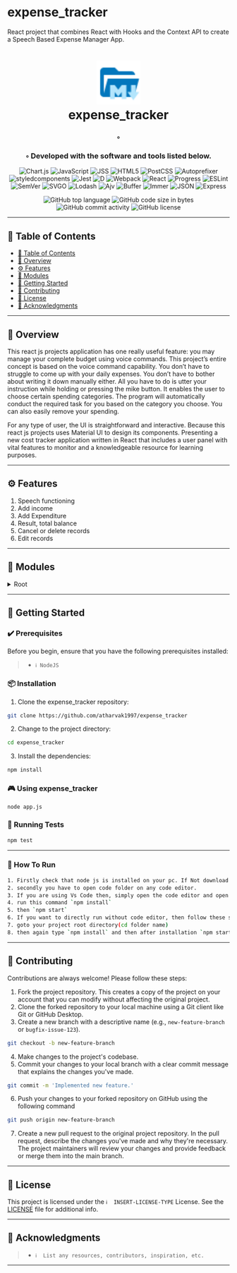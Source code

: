 # expense_tracker
React project that combines React with Hooks and the Context API to create a Speech Based Expense Manager App.

<div align="center">
<h1 align="center">
<img src="https://raw.githubusercontent.com/PKief/vscode-material-icon-theme/ec559a9f6bfd399b82bb44393651661b08aaf7ba/icons/folder-markdown-open.svg" width="100" />
<br>expense_tracker
</h1>
<h3>◦ </h3>
<h3>◦ Developed with the software and tools listed below.</h3>

<p align="center">
<img src="https://img.shields.io/badge/Chart.js-FF6384.svg?style&logo=chartdotjs&logoColor=white" alt="Chart.js" />
<img src="https://img.shields.io/badge/JavaScript-F7DF1E.svg?style&logo=JavaScript&logoColor=black" alt="JavaScript" />
<img src="https://img.shields.io/badge/JSS-F7DF1E.svg?style&logo=JSS&logoColor=black" alt="JSS" />
<img src="https://img.shields.io/badge/HTML5-E34F26.svg?style&logo=HTML5&logoColor=white" alt="HTML5" />
<img src="https://img.shields.io/badge/PostCSS-DD3A0A.svg?style&logo=PostCSS&logoColor=white" alt="PostCSS" />
<img src="https://img.shields.io/badge/Autoprefixer-DD3735.svg?style&logo=Autoprefixer&logoColor=white" alt="Autoprefixer" />
<img src="https://img.shields.io/badge/styledcomponents-DB7093.svg?style&logo=styled-components&logoColor=white" alt="styledcomponents" />
<img src="https://img.shields.io/badge/Jest-C21325.svg?style&logo=Jest&logoColor=white" alt="Jest" />
<img src="https://img.shields.io/badge/D-B03931.svg?style&logo=D&logoColor=white" alt="D" />
<img src="https://img.shields.io/badge/Webpack-8DD6F9.svg?style&logo=Webpack&logoColor=black" alt="Webpack" />
<img src="https://img.shields.io/badge/React-61DAFB.svg?style&logo=React&logoColor=black" alt="React" />

<img src="https://img.shields.io/badge/Progress-5CE500.svg?style&logo=Progress&logoColor=white" alt="Progress" />
<img src="https://img.shields.io/badge/ESLint-4B32C3.svg?style&logo=ESLint&logoColor=white" alt="ESLint" />
<img src="https://img.shields.io/badge/SemVer-3F4551.svg?style&logo=SemVer&logoColor=white" alt="SemVer" />
<img src="https://img.shields.io/badge/SVGO-3E7FC1.svg?style&logo=SVGO&logoColor=white" alt="SVGO" />
<img src="https://img.shields.io/badge/Lodash-3492FF.svg?style&logo=Lodash&logoColor=white" alt="Lodash" />
<img src="https://img.shields.io/badge/Ajv-23C8D2.svg?style&logo=Ajv&logoColor=white" alt="Ajv" />
<img src="https://img.shields.io/badge/Buffer-231F20.svg?style&logo=Buffer&logoColor=white" alt="Buffer" />
<img src="https://img.shields.io/badge/Immer-00E7C3.svg?style&logo=Immer&logoColor=white" alt="Immer" />
<img src="https://img.shields.io/badge/JSON-000000.svg?style&logo=JSON&logoColor=white" alt="JSON" />
<img src="https://img.shields.io/badge/Express-000000.svg?style&logo=Express&logoColor=white" alt="Express" />
</p>
<img src="https://img.shields.io/github/languages/top/atharvak1997/expense_tracker?style&color=5D6D7E" alt="GitHub top language" />
<img src="https://img.shields.io/github/languages/code-size/atharvak1997/expense_tracker?style&color=5D6D7E" alt="GitHub code size in bytes" />
<img src="https://img.shields.io/github/commit-activity/m/atharvak1997/expense_tracker?style&color=5D6D7E" alt="GitHub commit activity" />
<img src="https://img.shields.io/github/license/atharvak1997/expense_tracker?style&color=5D6D7E" alt="GitHub license" />
</div>

---

## 📒 Table of Contents
- [📒 Table of Contents](#-table-of-contents)
- [📍 Overview](#-overview)
- [⚙️ Features](#-features)
- [🧩 Modules](#modules)
- [🚀 Getting Started](#-getting-started)
- [🤝 Contributing](#-contributing)
- [📄 License](#-license)
- [👏 Acknowledgments](#-acknowledgments)

---


## 📍 Overview

This react js projects application has one really useful feature: you may manage your complete budget using voice commands. This project’s entire concept is based on the voice command capability. You don’t have to struggle to come up with your daily expenses. You don’t have to bother about writing it down manually either. All you have to do is utter your instruction while holding or pressing the mike button. It enables the user to choose certain spending categories. The program will automatically conduct the required task for you based on the category you choose. You can also easily remove your spending.

For any type of user, the UI is straightforward and interactive. Because this react js projects uses Material UI to design its components. Presenting a new cost tracker application written in React that includes a user panel with vital features to monitor and a knowledgeable resource for learning purposes.

---

## ⚙️ Features

1. Speech functioning
2. Add income
3. Add Expenditure
4. Result, total balance
5. Cancel or delete records
6. Edit records

---



## 🧩 Modules

<details closed><summary>Root</summary>

| File                                                                                 | Summary                                                                                                                                                                                                                                                                                                                      |
| ---                                                                                  | ---                                                                                                                                                                                                                                                                                                                          |
| [App.js](https://github.com/atharvak1997/expense_tracker/blob/main/src\App.js)       | The code snippet is a React component that renders a grid layout. It includes speech recognition functionality using the Speechly library. It also contains sub-components for displaying details of income and expense. The code scrolls to the main section when speech recognition is active.                             |
| [index.css](https://github.com/atharvak1997/expense_tracker/blob/main/src\index.css) | The code snippet sets the height and margin of the root, body, and html elements to 100% and 0 respectively. It also applies a background gradient and an image to the body with cover sizing.                                                                                                                               |
| [index.js](https://github.com/atharvak1997/expense_tracker/blob/main/src\index.js)   | The code sets up a React application, imports the necessary dependencies, and renders the `App` component wrapped in provider components for state management. It also includes a speech provider for speech recognition capabilities. The rendered application is then inserted into the root element of the HTML document. |

</details>

---

## 🚀 Getting Started

### ✔️ Prerequisites

Before you begin, ensure that you have the following prerequisites installed:
> - `ℹ️ NodeJS`

### 📦 Installation

1. Clone the expense_tracker repository:
```sh
git clone https://github.com/atharvak1997/expense_tracker
```

2. Change to the project directory:
```sh
cd expense_tracker
```

3. Install the dependencies:
```sh
npm install
```

### 🎮 Using expense_tracker

```sh
node app.js
```

### 🧪 Running Tests
```sh
npm test
```

---

### 🧪 How To Run
```sh
1. Firstly check that node js is installed on your pc. If Not download and install.
2. secondly you have to open code folder on any code editor.
3. If you are using Vs Code then, simply open the code editor and open your project.Then open a new terminal (ctrl + shift + ~ ==> will open a new terminal).
4. run this command `npm install`
5. then `npm start`
6. If you want to directly run without code editor, then follow these steps:open a terminal(command prompt or git bash)
7. goto your project root directory(cd folder name)
8. then again type `npm install` and then after installation `npm start
```

---

## 🤝 Contributing

Contributions are always welcome! Please follow these steps:
1. Fork the project repository. This creates a copy of the project on your account that you can modify without affecting the original project.
2. Clone the forked repository to your local machine using a Git client like Git or GitHub Desktop.
3. Create a new branch with a descriptive name (e.g., `new-feature-branch` or `bugfix-issue-123`).
```sh
git checkout -b new-feature-branch
```
4. Make changes to the project's codebase.
5. Commit your changes to your local branch with a clear commit message that explains the changes you've made.
```sh
git commit -m 'Implemented new feature.'
```
6. Push your changes to your forked repository on GitHub using the following command
```sh
git push origin new-feature-branch
```
7. Create a new pull request to the original project repository. In the pull request, describe the changes you've made and why they're necessary.
The project maintainers will review your changes and provide feedback or merge them into the main branch.

---

## 📄 License

This project is licensed under the `ℹ️  INSERT-LICENSE-TYPE` License. See the [LICENSE](https://docs.github.com/en/communities/setting-up-your-project-for-healthy-contributions/adding-a-license-to-a-repository) file for additional info.

---

## 👏 Acknowledgments

> - `ℹ️  List any resources, contributors, inspiration, etc.`

---
